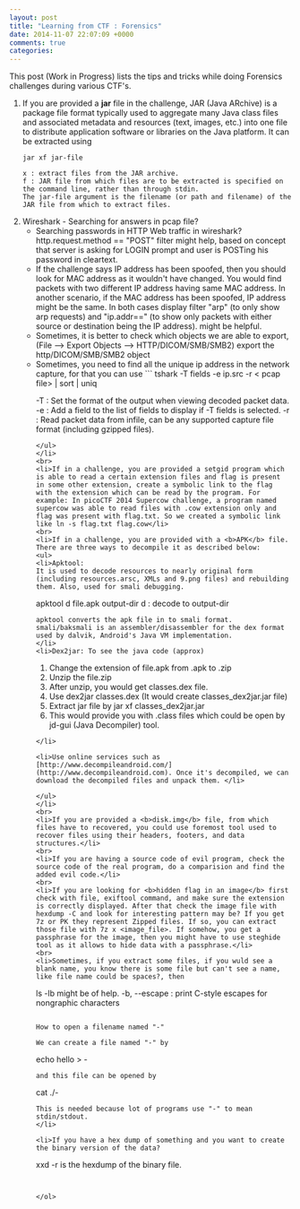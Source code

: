 ```yaml
---
layout: post
title: "Learning from CTF : Forensics"
date: 2014-11-07 22:07:09 +0000
comments: true
categories: 
---
```

This post (Work in Progress) lists the tips and tricks while doing Forensics challenges during various CTF's.
<!-- more -->
<ol>
<li>If you are provided a <strong>jar</strong> file in the challenge, JAR (Java ARchive) is a package file format typically used to aggregate many Java class files and associated metadata and resources (text, images, etc.) into one file to distribute application software or libraries on the Java platform. It can be extracted using 

```
jar xf jar-file

x : extract files from the JAR archive.
f : JAR file from which files are to be extracted is specified on the command line, rather than through stdin.
The jar-file argument is the filename (or path and filename) of the JAR file from which to extract files.
```
</li>

<li>Wireshark - Searching for answers in pcap file? 
<ul>
<li>Searching passwords in HTTP Web traffic in wireshark? http.request.method == "POST" filter might help, based on concept that server is asking for LOGIN prompt and user is POSTing his password in cleartext.</li>
<li>If the challenge says IP address has been spoofed, then you should look for MAC address as it wouldn't have changed. You would find packets with two different IP address having same MAC address. In another scenario, if the MAC address has been spoofed, IP address might be the same. In both cases display filter "arp" (to only show arp requests) and "ip.addr==<IP address>" (to show only packets with either source or destination being the IP address). might be helpful.</li>
<li>Sometimes, it is better to check which objects we are able to export, (File --> Export Objects --> HTTP/DICOM/SMB/SMB2) export the http/DICOM/SMB/SMB2 object </li>
<li>Sometimes, you need to find all the unique ip address in the network capture, for that you can use 
```
tshark -T fields -e ip.src -r < pcap file> | sort | uniq

-T             : Set the format of the output when viewing decoded packet data.
-e <field>     : Add a field to the list of fields to display if -T fields is selected.
-r <pcap file> : Read packet data from infile, can be any supported capture file format (including gzipped files). 
```</li>
</ul>
</li>
<br>
<li>If in a challenge, you are provided a setgid program which is able to read a certain extension files and flag is present in some other extension, create a symbolic link to the flag with the extension which can be read by the program. For example: In picoCTF 2014 Supercow challenge, a program named supercow was able to read files with .cow extension only and flag was present with flag.txt. So we created a symbolic link like ln -s flag.txt flag.cow</li>
<br>
<li>If in a challenge, you are provided with a <b>APK</b> file. There are three ways to decompile it as described below:
<ul>
<li>Apktool:
It is used to decode resources to nearly original form (including resources.arsc, XMLs and 9.png files) and rebuilding them. Also, used for smali debugging.
```
apktool d file.apk output-dir
d : decode to output-dir
```
apktool converts the apk file in to smali format. smali/baksmali is an assembler/disassembler for the dex format used by dalvik, Android's Java VM implementation.
</li>
<li>Dex2jar: To see the java code (approx)
```
1. Change the extension of file.apk from .apk to .zip
2. Unzip the file.zip 
3. After unzip, you would get classes.dex file.
4. Use dex2jar classes.dex (It would create classes_dex2jar.jar file)
5. Extract jar file by jar xf classes_dex2jar.jar
6. This would provide you with .class files which could be open by jd-gui (Java Decompiler) tool. 
```
</li>

<li>Use online services such as [http://www.decompileandroid.com/](http://www.decompileandroid.com). Once it's decompiled, we can download the decompiled files and unpack them. </li>

</ul>
</li>
<br>
<li>If you are provided a <b>disk.img</b> file, from which files have to recovered, you could use foremost tool used to recover files using their headers, footers, and data structures.</li>
<br>
<li>If you are having a source code of evil program, check the source code of the real program, do a comparision and find the added evil code.</li>
<br>
<li>If you are looking for <b>hidden flag in an image</b> first check with file, exiftool command, and make sure the extension is correctly displayed. After that check the image file with hexdump -C and look for interesting pattern may be? If you get 7z or PK they represent Zipped files. If so, you can extract those file with 7z x <image_file>. If somehow, you get a passphrase for the image, then you might have to use steghide tool as it allows to hide data with a passphrase.</li>
<br>
<li>Sometimes, if you extract some files, if you wuld see a blank name, you know there is some file but can't see a name, like file name could be spaces?, then 
```
ls -lb might be of help.
-b, --escape :   print C-style escapes for nongraphic characters

``` 

How to open a filename named "-"

We can create a file named "-" by 
```
echo hello > -
```
and this file can be opened by
```
cat ./-
```
This is needed because lot of programs use "-" to mean stdin/stdout.
</li>

<li>If you have a hex dump of something and you want to create the binary version of the data?
```
xxd -r <data>
<data> is the hexdump of the binary file.
``` </li>


</ol>



